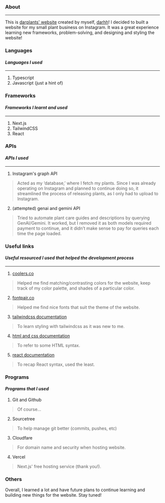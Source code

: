 ### About
---
This is [darplants' website](www.darhh.com/) created by myself, [darhh](https://github.com/darHH)! I decided to built a website for my small plant business on Instagram. It was a great experience learning new frameworks, problem-solving, and designing and styling the website! 

### Languages
#### *Languages I used*
---
1. Typescript 
2. Javascript (just a hint of)

### Frameworks
#### *Frameworks I learnt and used*
---
1. Next.js
2. TailwindCSS
3. React

### APIs
#### *APIs I used*
---
1. Instagram's graph API 
> Acted as my ‘database,’ where I fetch my plants. Since I was already operating on Instagram and planned to continue doing so, it streamlined the process of releasing plants, as I only had to upload to Instagram.
2. (attempted) genai and gemini API
> Tried to automate plant care guides and descriptions by querying GenAI/Gemini. It worked, but I removed it as both models required payment to continue, and it didn’t make sense to pay for queries each time the page loaded.

### Useful links 
#### *Useful resourced I used that helped the development process*
---
1. [coolers.co](https://coolors.co/) 
> Helped me find matching/contrasting colors for the website, keep track of my color palette, and shades of a particular color.
2. [fontpair.co](https://www.fontpair.co/)
> Helped me find nice fonts that suit the theme of the website.
3. [tailwindcss documentation](https://v2.tailwindcss.com/)
> To learn styling with tailwindcss as it was new to me.
4. [html and css documentation](https://devdocs.io/html/)
> To refer to some HTML syntax.
5. [react documentation](https://react.dev/)
> To recap React syntax, used the least.


### Programs 
#### *Programs that I used*
1. Git and Github 
> Of course...
2. Sourcetree
> To help manage git better (commits, pushes, etc)
3. Cloudfare
> For domain name and security when hosting website.
4. Vercel 
> Next.js' free hosting service (thank you!).

### Others 
Overall, I learned a lot and have future plans to continue learning and building new things for the website. Stay tuned!
